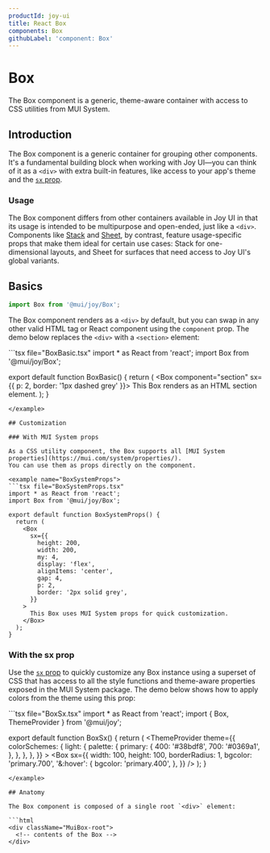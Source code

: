 ```yaml
---
productId: joy-ui
title: React Box
components: Box
githubLabel: 'component: Box'
---
```


<!-- This page's content is duplicated (with some product-specific details) across the Material UI, Joy UI, and MUI System docs. Any changes should be applied to all three pages at the same time. -->

# Box

The Box component is a generic, theme-aware container with access to CSS utilities from MUI System.

## Introduction

The Box component is a generic container for grouping other components.
It's a fundamental building block when working with Joy UI—you can think of it as a `<div>` with extra built-in features, like access to your app's theme and the [`sx` prop](https://mui.com/system/getting-started/the-sx-prop/).

### Usage

The Box component differs from other containers available in Joy UI in that its usage is intended to be multipurpose and open-ended, just like a `<div>`.
Components like [Stack](https://mui.com/joy-ui/react-stack/) and [Sheet](https://mui.com/joy-ui/react-sheet/), by contrast, feature usage-specific props that make them ideal for certain use cases: Stack for one-dimensional layouts, and Sheet for surfaces that need access to Joy UI's global variants.

## Basics

```jsx
import Box from '@mui/joy/Box';
```

The Box component renders as a `<div>` by default, but you can swap in any other valid HTML tag or React component using the `component` prop.
The demo below replaces the `<div>` with a `<section>` element:

<example name="BoxBasic">
```tsx file="BoxBasic.tsx"
import * as React from 'react';
import Box from '@mui/joy/Box';

export default function BoxBasic() {
  return (
    <Box component="section" sx={{ p: 2, border: '1px dashed grey' }}>
      This Box renders as an HTML section element.
    </Box>
  );
}
```
</example>

## Customization

### With MUI System props

As a CSS utility component, the Box supports all [MUI System properties](https://mui.com/system/properties/).
You can use them as props directly on the component.

<example name="BoxSystemProps">
```tsx file="BoxSystemProps.tsx"
import * as React from 'react';
import Box from '@mui/joy/Box';

export default function BoxSystemProps() {
  return (
    <Box
      sx={{
        height: 200,
        width: 200,
        my: 4,
        display: 'flex',
        alignItems: 'center',
        gap: 4,
        p: 2,
        border: '2px solid grey',
      }}
    >
      This Box uses MUI System props for quick customization.
    </Box>
  );
}
```
</example>

### With the sx prop

Use the [`sx` prop](https://mui.com/system/getting-started/the-sx-prop/) to quickly customize any Box instance using a superset of CSS that has access to all the style functions and theme-aware properties exposed in the MUI System package.
The demo below shows how to apply colors from the theme using this prop:

<example name="BoxSx">
```tsx file="BoxSx.tsx"
import * as React from 'react';
import { Box, ThemeProvider } from '@mui/joy';

export default function BoxSx() {
  return (
    <ThemeProvider
      theme={{
        colorSchemes: {
          light: {
            palette: {
              primary: {
                400: '#38bdf8',
                700: '#0369a1',
              },
            },
          },
        },
      }}
    >
      <Box
        sx={{
          width: 100,
          height: 100,
          borderRadius: 1,
          bgcolor: 'primary.700',
          '&:hover': {
            bgcolor: 'primary.400',
          },
        }}
      />
    </ThemeProvider>
  );
}
```
</example>

## Anatomy

The Box component is composed of a single root `<div>` element:

```html
<div className="MuiBox-root">
  <!-- contents of the Box -->
</div>
```